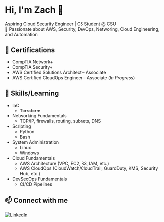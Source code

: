 # Hi, I'm Zach 👋  
Aspiring Cloud Security Engineer | CS Student @ CSU  
🔐 Passionate about AWS, Security, DevOps, Networing, Cloud Engineering, and Automation

## 📜 Certifications
- CompTIA Network+
- CompTIA Security+
- AWS Certified Solutions Architect – Associate
- AWS Certified CloudOps Engineer – Associate (_In Progress_)

## 🚀 Skills/Learning
- IaC
  - Terraform
- Networking Fundamentals
  - TCP/IP, firewalls, routing, subnets, DNS
- Scripting
  - Python
  - Bash
- System Administration
  - Linux
  - Windows
- Cloud Fundamentals
  - AWS Architecture (VPC, EC2, S3, IAM, etc.)
  - AWS CloudOps (CloudWatch/CloudTrail, GuardDuty, KMS, Security Hub, etc.)
- DevSecOps Fundamentals
  - CI/CD Pipelines

## 📫 Connect with me
[![LinkedIn](https://img.shields.io/badge/LinkedIn-blue?logo=linkedin)](https://linkedin.com/in/zach-maestas-325a482b6)
